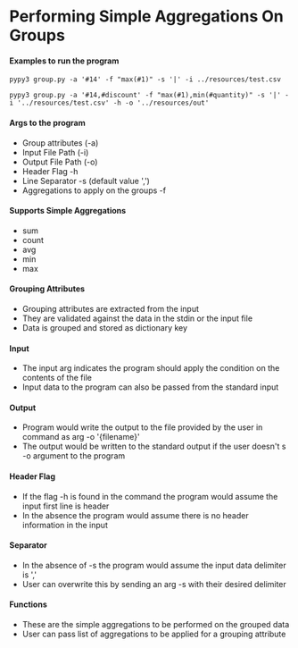 # Performing Simple Aggregations On Groups

#### Examples to run the program

`pypy3 group.py -a '#14' -f "max(#1)" -s '|' -i ../resources/test.csv`

`pypy3 group.py -a '#14,#discount' -f "max(#1),min(#quantity)" -s '|' -i '../resources/test.csv' -h -o '../resources/out'`


#### Args to the program
   * Group attributes (-a)
   * Input File Path (-i)
   * Output File Path (-o)
   * Header Flag -h 
   * Line Separator -s (default value ',')
   * Aggregations to apply on the groups -f
   
#### Supports Simple Aggregations 
   * sum
   * count
   * avg
   * min
   * max

#### Grouping Attributes 
   * Grouping attributes are extracted from the input
   * They are validated against the data in the stdin or the input file
   * Data is grouped and stored as dictionary key

#### Input 
   * The input arg indicates the program should apply the condition on the contents of the file
   * Input data to the program can also be passed from the standard input

#### Output
   * Program would write the output to the file provided by the user in command as arg -o '{filename}'
   * The output would be written to the standard output if the user doesn't s -o argument to the program

#### Header Flag
   * If the flag -h is found in the command the program would assume the input first line is header
   * In the absence the program would assume there is no header information in the input

#### Separator
   * In the absence of -s the program would assume the input data delimiter is ','
   * User can overwrite this by sending an arg -s with their desired delimiter

#### Functions
   * These are the simple aggregations to be performed on the grouped data
   * User can pass list of aggregations to be applied for a grouping attribute
